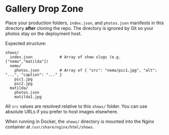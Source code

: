 # Gallery Drop Zone

Place your production folders, `index.json`, and `photos.json` manifests in this directory **after** cloning the repo. The directory is ignored by Git so your photos stay on the deployment host.

Expected structure:

```
shows/
  index.json            # Array of show slugs (e.g. ["nemo","matilda"])
  nemo/
    photos.json         # Array of { "src": "nemo/pic1.jpg", "alt": "...", "caption": "..." }
    pic1.jpg
    pic2.jpg
  matilda/
    photos.json
    matilda1.jpg
```

All `src` values are resolved relative to this `shows/` folder. You can use absolute URLs if you prefer to host images elsewhere.

When running in Docker, the `shows/` directory is mounted into the Nginx container at `/usr/share/nginx/html/shows`.
